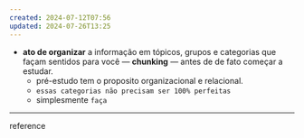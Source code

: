 ```yaml
---
created: 2024-07-12T07:56
updated: 2024-07-26T13:25
---
```

- **ato de organizar** a informação em tópicos, grupos e categorias que façam sentidos para você — **chunking** — antes de de fato começar a estudar. 
	- pré-estudo tem o proposito organizacional e relacional.
	- `essas categorias não precisam ser 100% perfeitas`
	- simplesmente `faça`

---
reference